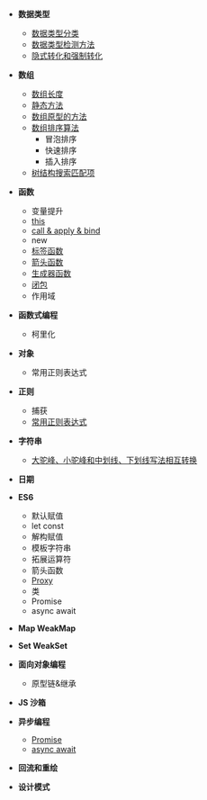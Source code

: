 - **数据类型**
  - [数据类型分类](./data-type/classification.md)
  - [数据类型检测方法](./data-type/judge-type.md)
  - [隐式转化和强制转化](./data-type/type-turn.md)
- **数组**
  - [数组长度](./array/length.md)
  - [静态方法](./array/static-functions.md)
  - [数组原型的方法](./array/instance-functions.md)
  - [数组排序算法](./array/sort/index.md)
    - 冒泡排序
    - 快速排序
    - 插入排序
  - [树结构搜索匹配项](./array/tree-search.js)
- **函数**
  - 变量提升
  - [this](./function/this.md)
  - [call & apply & bind](./function/call-apply-bind.md)
  - new
  - [标签函数](./function/tag-function.md)
  - [箭头函数](./function/arrow-function.md)
  - [生成器函数](./function/generator-function.md)
  - [闭包](./function/clusure.md)
  - 作用域
- **函数式编程**
  - 柯里化
- **对象**

  - 常用正则表达式

- **正则**
  - 捕获
  - [常用正则表达式](./regexp/common-regexp.md)
- **字符串**
  - [大驼峰、小驼峰和中划线、下划线写法相互转换](./string/toCamel.js)
- **日期**
- **ES6**
  - 默认赋值
  - let const
  - 解构赋值
  - 模板字符串
  - 拓展运算符
  - 箭头函数
  - [Proxy](./proxy/index.md)
  - 类
  - Promise
  - async await
- **Map WeakMap**
- **Set WeakSet**
- **面向对象编程**
  - 原型链&继承
- **JS 沙箱**
- **异步编程**
  - [Promise](./async-programming/promise.md)
  - [async await](./async-programming/async-await.md)
- **回流和重绘**
- **设计模式**
